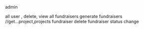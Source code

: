 admin

all user , delete,
view all fundraisers
generate fundraisers
//get...project,projects
fundraiser delete
fundraiser status change

